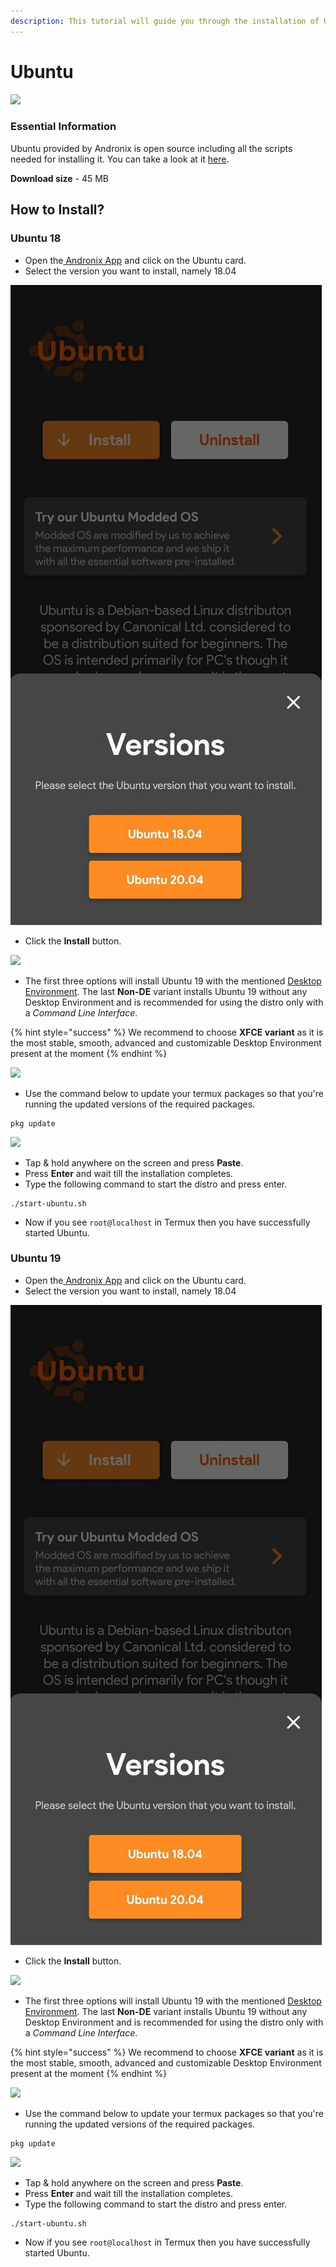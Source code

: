 ```yaml
---
description: This tutorial will guide you through the installation of Ubuntu 19
---
```


# Ubuntu

![](https://github.com/AndronixApp/docs/raw/0f6e87f7433bb0a412a4ddf71ac99121c85ff5e7/.gitbook/assets/ubuntu_banner.png)

### Essential Information

Ubuntu provided by Andronix is open source including all the scripts needed for installing it. You can take a look at it [here](https://github.com/AndronixApp/AndronixOrigin).

**Download size** - 45 MB

## How to Install?

### Ubuntu 18

* Open the[ Andronix App](https://andronix.app/) and click on the Ubuntu card.
* Select the version you want to install, namely 18.04

[![](https://github.com/AndronixApp/docs/raw/0f6e87f7433bb0a412a4ddf71ac99121c85ff5e7/.gitbook/assets/ubuntu_selection.png)](https://github.com/AndronixApp/docs/blob/0f6e87f7433bb0a412a4ddf71ac99121c85ff5e7/.gitbook/assets/ubuntu_selection.png)

* Click the **Install** button.

[![](https://github.com/AndronixApp/docs/raw/0f6e87f7433bb0a412a4ddf71ac99121c85ff5e7/.gitbook/assets/ubuntu.png)](https://github.com/AndronixApp/docs/blob/0f6e87f7433bb0a412a4ddf71ac99121c85ff5e7/.gitbook/assets/ubuntu.png)

* The first three options will install Ubuntu 19 with the mentioned [Desktop Environment](https://en.wikipedia.org/wiki/Desktop_environment). The last **Non-DE** variant installs Ubuntu 19 without any Desktop Environment and is recommended for using the distro only with a _Command Line Interface_.

{% hint style="success" %}
We recommend to choose **XFCE variant** as it is the most stable, smooth, advanced and customizable Desktop Environment present at the moment
{% endhint %}

[![](https://github.com/AndronixApp/docs/raw/0f6e87f7433bb0a412a4ddf71ac99121c85ff5e7/.gitbook/assets/ubuntu_inst.png)](https://github.com/AndronixApp/docs/blob/0f6e87f7433bb0a412a4ddf71ac99121c85ff5e7/.gitbook/assets/ubuntu_inst.png)

* Use the command below to update your termux packages so that you're running the updated versions of the required packages.

```text
pkg update
```

[![](https://github.com/AndronixApp/docs/raw/0f6e87f7433bb0a412a4ddf71ac99121c85ff5e7/.gitbook/assets/termux-1.png)](https://github.com/AndronixApp/docs/blob/0f6e87f7433bb0a412a4ddf71ac99121c85ff5e7/.gitbook/assets/termux-1.png)

* Tap & hold anywhere on the screen and press **Paste**.
* Press **Enter** and wait till the installation completes.
* Type the following command to start the distro and press enter.

```text
./start-ubuntu.sh
```

* Now if you see `root@localhost` in Termux then you have successfully started Ubuntu.



### Ubuntu 19

* Open the[ Andronix App](https://andronix.app/) and click on the Ubuntu card.
* Select the version you want to install, namely 18.04

[![](https://github.com/AndronixApp/docs/raw/0f6e87f7433bb0a412a4ddf71ac99121c85ff5e7/.gitbook/assets/ubuntu_selection.png)](https://github.com/AndronixApp/docs/blob/0f6e87f7433bb0a412a4ddf71ac99121c85ff5e7/.gitbook/assets/ubuntu_selection.png)

* Click the **Install** button.

[![](https://github.com/AndronixApp/docs/raw/0f6e87f7433bb0a412a4ddf71ac99121c85ff5e7/.gitbook/assets/ubuntu.png)](https://github.com/AndronixApp/docs/blob/0f6e87f7433bb0a412a4ddf71ac99121c85ff5e7/.gitbook/assets/ubuntu.png)

* The first three options will install Ubuntu 19 with the mentioned [Desktop Environment](https://en.wikipedia.org/wiki/Desktop_environment). The last **Non-DE** variant installs Ubuntu 19 without any Desktop Environment and is recommended for using the distro only with a _Command Line Interface_.

{% hint style="success" %}
We recommend to choose **XFCE variant** as it is the most stable, smooth, advanced and customizable Desktop Environment present at the moment
{% endhint %}

[![](https://github.com/AndronixApp/docs/raw/0f6e87f7433bb0a412a4ddf71ac99121c85ff5e7/.gitbook/assets/ubuntu_inst.png)](https://github.com/AndronixApp/docs/blob/0f6e87f7433bb0a412a4ddf71ac99121c85ff5e7/.gitbook/assets/ubuntu_inst.png)

* Use the command below to update your termux packages so that you're running the updated versions of the required packages.

```text
pkg update
```

[![](https://github.com/AndronixApp/docs/raw/0f6e87f7433bb0a412a4ddf71ac99121c85ff5e7/.gitbook/assets/termux-1.png)](https://github.com/AndronixApp/docs/blob/0f6e87f7433bb0a412a4ddf71ac99121c85ff5e7/.gitbook/assets/termux-1.png)

* Tap & hold anywhere on the screen and press **Paste**.
* Press **Enter** and wait till the installation completes.
* Type the following command to start the distro and press enter.

```text
./start-ubuntu.sh
```

* Now if you see `root@localhost` in Termux then you have successfully started Ubuntu.

